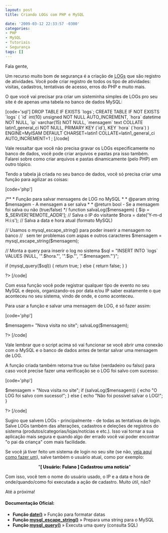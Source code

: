 ```yaml
---
layout: post
title: Criando LOGs com PHP e MySQL

date: '2009-03-12 22:33:57 -0300'
categories:
- PHP
- MySQL
- Tutoriais
- Segurança
tags: []
---
```

<p>Fala gente,</p>
<p>Um recurso muito bom de segurança é a criação de <abbr title="Em computação, Log de dados é o termo utilizado para descrever o processo de registro de eventos relevantes num sistema computacional.">LOGs</abbr> que são registro de atividades. Você pode criar registro de todos os tipo de atividades: visitas, cadastros, tentativas de acesso, erros do PHP e muito mais.</p>
<p>O que você vai precisar pra criar um sisteminha simples de LOGs pro seu site é de apenas uma tabela no banco de dados MySQL:</p>
<p>[code='sql']
DROP TABLE IF EXISTS `logs`;
CREATE TABLE IF NOT EXISTS `logs` (
`id` int(10) unsigned NOT NULL AUTO_INCREMENT,
`hora` datetime NOT NULL,
`ip` varchar(15) NOT NULL,
`mensagem` text COLLATE latin1_general_ci NOT NULL,
PRIMARY KEY (`id`),
KEY `hora` (`hora`)
) ENGINE=MyISAM DEFAULT CHARSET=latin1 COLLATE=latin1_general_ci AUTO_INCREMENT=1 ;
[/code]</p>
<p>Vale ressaltar que você não precisa gravar os LOGs especificamente no banco de dados, você pode criar arquivos e pastas pra isso também. Falarei sobre como criar arquivos e pastas dinamicamente (pelo PHP) em outro tópico.</p>
<p>Tendo a tabela já criada no seu banco de dados, você só precisa criar uma função para agilizar as coisas:</p>
<p>[code='php']
<?php</p>
<p>/**
* Função para salvar mensagens de LOG no MySQL
*
* @param string $mensagem - A mensagem a ser salva
*
* @return bool - Se a mensagem foi salva ou não (true/false)
*/
function salvaLog($mensagem) {
$ip = $_SERVER['REMOTE_ADDR']; // Salva o IP do visitante
$hora = date('Y-m-d H:i:s'); // Salva a data e hora atual (formato MySQL)</p>
<p>// Usamos o mysql_escape_string() para poder inserir a mensagem no banco
//   sem ter problemas com aspas e outros caracteres
$mensagem = mysql_escape_string($mensagem);</p>
<p>// Monta a query para inserir o log no sistema
$sql = "INSERT INTO `logs` VALUES (NULL, '".$hora."', '".$ip."', '".$mensagem."')";</p>
<p>if (mysql_query($sql)) {
return true;
} else {
return false;
}
}</p>
<p>?>
[/code]</p>
<p>Com essa função você pode registrar qualquer tipo de evento no seu MySQL e depois, organizando-os por data e/ou IP saber exatamente o que aconteceu no seu sistema, vindo de onde, e como aconteceu.</p>
<p>Para usar a função e salvar uma mensagem de LOG, é só fazer assim:</p>
<p>[code='php']
<?php</p>
<p>$mensagem= "Nova visita no site";
salvaLog($mensagem);</p>
<p>?>
[/code]</p>
<p>Vale lembrar que o script acima só vai funcionar se você abrir uma conexão com o MySQL e o banco de dados antes de tentar salvar uma mensagem de LOG.</p>
<p>A função criada também retorna true ou false (verdadeiro ou falso) para caso você precise fazer uma verificação se o LOG foi salvo com sucesso:</p>
<p>[code='php']
<?php</p>
<p>$mensagem = "Nova visita no site";
if (salvaLog($mensagem)) {
echo "O LOG foi salvo com sucesso!";
} else {
echo "Não foi possível salvar o LOG!";
}</p>
<p>?>
[/code]</p>
<p>Sugiro que salvem LOGs - principalmente - de todas as tentativas de login. Salve LOGs também das alterações, cadastros e deleções de registros do sistema (produtos/categorias/lojas/notícias e etc.). Isso vai tornar a sua aplicação mais segura e quando algo der errado você vai poder encontrar "o pai da criança" com mais facilidade.</p>
<p>Se você já tiver feito um sistema de login no seu site (se não, <a href="http://blog.thiagobelem.net/mysql/criando-um-sistema-de-login-com-php-e-mysql/" target="_blank">veja aqui como fazer um</a>), salve também o usuário atual, como por exemplo:</p>
<p style="text-align: center;"><span style="color: #000000;">"<strong>[ Usuário: Fulano ] Cadastrou uma notícia</strong>"</span></p>
<p>Com isso, você tem o nome do usuário usado, o IP e a data e hora de onde/quando/como foi executada a ação de cadastro. Muito útil, não?</p>
<p>Até a próxima!</p>
<h4>Documentação Oficial:</h4>
<ul>
<li><strong>Função <a href="http://br2.php.net/manual/en/function.date.php" target="_blank">date()</a></strong> » Função para formatar datas</li>
<li><strong>Função <a href="http://br.php.net/mysql_escape_string" target="_blank">mysql_escape_string()</a></strong> » Prepara uma string para o MySQL</li>
<li><strong>Função <a href="http://br.php.net/mysql_query" target="_blank">mysql_query()</a></strong> » Executa uma query (consulta SQL)</li>
</ul>
